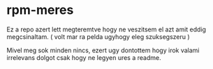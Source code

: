 # rpm-meres

Ez a repo azert lett megteremtve hogy ne veszitsem el azt amit eddig megcsinaltam. ( volt mar ra pelda ugyhogy eleg szuksegszeru )

Mivel meg sok minden nincs, ezert ugy dontottem hogy irok valami irrelevans dolgot csak hogy ne legyen ures a readme.

